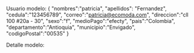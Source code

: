 Usuario modelo:
{
"nombres":"patricia",
"apellidos": "Fernandez",
"cedula":"123456789",
"correo":"patricia@ecomoda.com",
"direccion":"cll 100 #20a - 30",
"sexo":"f",
"medioPago":"efecty",
"pais":"Colombia",
"departamento":"Antioquia",
"municipio":"Envigado",
"codigoPostal":"00535"
}

Detalle modelo: